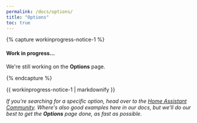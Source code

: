 ```yaml
---
permalink: /docs/options/
title: "Options"
toc: true
---
```



{% capture workinprogress-notice-1 %}
#### Work in progress...

We're still working on the **Options** page.

{% endcapture %}

<div class="notice--warning">{{ workinprogress-notice-1 | markdownify }}</div>


_If you're searching for a specific option, head over to the [Home Assistant Community](https://community.home-assistant.io/t/floorplan-now-available-as-a-lovelace-card/115489/334). Where's also good examples here in our docs, but we'll do our best to get the **Options** page done, as fast as possible._
